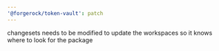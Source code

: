 ```yaml
---
'@forgerock/token-vault': patch
---
```


changesets needs to be modified to update the workspaces so it knows where to look for the package

